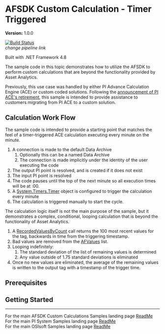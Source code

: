 # AFSDK Custom Calculation - Timer Triggered

**Version:** 1.0.0

[![Build Status](https://dev.azure.com/osieng/engineering/_apis/build/status/product-readiness/osisoft.sample-ocs-data_views_r-r?branchName=main)](https://dev.azure.com/osieng/engineering/_build/latest?definitionId=3168&branchName=main)  
*change pipeline link*

Built with .NET Framework 4.8


The sample code in this topic demonstrates how to utilize the AFSDK to perform custom calculations that are beyond the functionality provided by Asset Analytics.

Previously, this use case was handled by either PI Advance Calculation Engine (ACE) or custom coded solutions. Following the [announcement of PI ACE's retirement](https://pisquare.osisoft.com/s/article/000036664), this sample is intended to provide assistance to customers migrating from PI ACE to a custom solution.

## Calculation Work Flow

The sample code is intended to provide a starting point that matches the feel of a timer-triggered ACE calculation executing every minute on the minute.

1. A connection is made to the default Data Archive
    1. Optionally this can be a named Data Archive
    1. The connection is made implicitly under the identity of the user executing the code
1. The output PI point is resolved, and is created if it does not exist
1. The input PI point is resolved
1. The code pauses until the top of the next minute so all execution times will be at :00.
1. A [System.Timers.Timer](https://docs.microsoft.com/en-us/dotnet/api/system.timers.timer?view=netframework-4.8) object is configured to trigger the calculation every minute
1. The calculation is triggered manually to start the cycle.

The calculation logic itself is not the main purpose of the sample, but it demonstrates a complex, conditional, looping calculation that is beyond the functionality of Asset Analytics.

1. A [RecordedValuesByCount](https://docs.osisoft.com/bundle/af-sdk/page/html/M_OSIsoft_AF_PI_PIPoint_RecordedValuesByCount.htm) call returns the 100 most recent values for the tag, backwards in time from the triggering timestamp.
1. Bad values are removed from the [AFValues](https://docs.osisoft.com/bundle/af-sdk/page/html/T_OSIsoft_AF_Asset_AFValues.htm) list.
1. Looping indefinitely:
    1. The standard deviation of the list of remaining values is determined
    1. Any value outside of 1.75 standard deviations is eliminated
1. Once no new values are eliminated, the average of the remaining values is written to the output tag with a timestamp of the trigger time.


## Prerequisites



## Getting Started


---

For the main AFSDK Custom Calculations Samples landing page [ReadMe](https://github.com/osisoft/OSI-Samples-PI-System/tree/main/docs/AFSDK-Custom-Calculations-Docs)  
For the main PI System Samples landing page [ReadMe](https://github.com/osisoft/OSI-Samples-PI-System)  
For the main OSIsoft Samples landing page [ReadMe](https://github.com/osisoft/OSI-Samples)